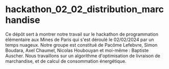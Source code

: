 # hackathon_02_02_distribution_marchandise

Ce dépôt sert à montrer notre travail sur le hackathon de programmation élémentaire aux Mines de Paris qui s'est déroulé le 02/02/2024 par un temps nuageux. Notre groupe est constitué de Pacôme Lefebvre, Simon Boudara, Axel Chaumel, Nicolas Houbouyan et moi-même : Baptiste Auscher. Nous travaillons sur un algorithme d'optimisation de livraison de marchandise, et de calcul de consommation énergétique.
